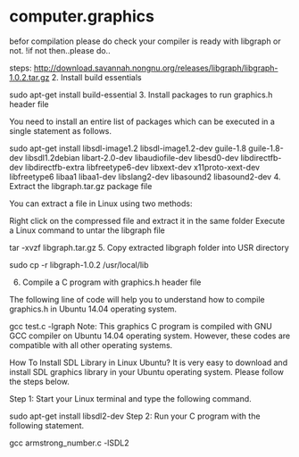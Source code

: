 # computer.graphics
befor compilation please do check your compiler is ready with libgraph or not.
!if not then..please do..

steps:
http://download.savannah.nongnu.org/releases/libgraph/libgraph-1.0.2.tar.gz
2. Install build essentials


sudo apt-get install build-essential
3. Install packages to run graphics.h header file

You need to install an entire list of packages which can be executed in a single statement as follows.


sudo apt-get install libsdl-image1.2 libsdl-image1.2-dev guile-1.8 guile-1.8-dev libsdl1.2debian libart-2.0-dev libaudiofile-dev libesd0-dev libdirectfb-dev libdirectfb-extra libfreetype6-dev libxext-dev x11proto-xext-dev libfreetype6 libaa1 libaa1-dev libslang2-dev libasound2 libasound2-dev
4. Extract the libgraph.tar.gz package file

You can extract a file in Linux using two methods:

Right click on the compressed file and extract it in the same folder
Execute a Linux command to untar the libgraph file

tar -xvzf libgraph.tar.gz
5. Copy extracted libgraph folder into USR directory


sudo cp -r libgraph-1.0.2 /usr/local/lib
 
6. Compile a C program with graphics.h header file

The following line of code will help you to understand how to compile graphics.h in Ubuntu 14.04 operating system.


gcc test.c -lgraph
Note: This graphics C program is compiled with GNU GCC compiler on Ubuntu 14.04 operating system. However, these codes are compatible with all other operating systems.

How To Install SDL Library in Linux Ubuntu?
It is very easy to download and install SDL graphics library in your Ubuntu operating system. Please follow the steps below.

Step 1: Start your Linux terminal and type the following command.


sudo apt-get install libsdl2-dev
Step 2: Run your C program with the following statement.


gcc armstrong_number.c -lSDL2

